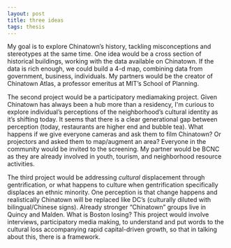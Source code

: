 ```yaml
---
layout: post
title: three ideas
tags: thesis
---
```


My goal is to explore Chinatown’s history, tackling misconceptions and stereotypes at the same time. One idea would be a cross section of historical buildings, working with the data available on Chinatown. If the data is rich enough, we could build a 4-d map, combining data from government, business, individuals. My partners would be the creator of Chinatown Atlas, a professor emeritus at MIT’s School of Planning.

The second project would be a participatory mediamaking project. Given Chinatown has always been a hub more than a residency, I'm curious to explore individual’s perceptions of the neighborhood’s cultural identity as it’s shifting today. It seems that there is a clear generational gap between perception (today, restaurants are higher end and bubble tea). What happens if we give everyone cameras and ask them to film Chinatown? Or projectors and asked them to map/augment an area? Everyone in the community would be invited to the screening. My partner would be BCNC as they are already involved in youth, tourism, and neighborhood resource activities.

The third project would be addressing *cultural* displacement through gentrification, or what happens to culture when gentrification specifically displaces an ethnic minority. One perception is that change happens and realistically Chinatown will be replaced like DC’s (culturally diluted with bilingual/Chinese signs). Already stronger “Chinatown” groups live in Quincy and Malden. What is Boston losing? This project would involve interviews, participatory media making, to understand and put words to the cultural loss accompanying rapid capital-driven growth, so that in talking about this, there is a framework.
